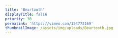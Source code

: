 ```yaml
---
title: 'Beartooth'
displayTitle: false
priority: 30
permalink: 'https://vimeo.com/154773169'
thumbnailImage: /assets/img/uploads/Beartooth.jpg
---
```



